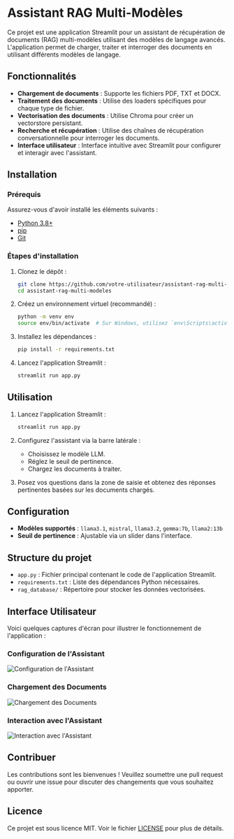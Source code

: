 # Assistant RAG Multi-Modèles

Ce projet est une application Streamlit pour un assistant de récupération de documents (RAG) multi-modèles utilisant des modèles de langage avancés. L'application permet de charger, traiter et interroger des documents en utilisant différents modèles de langage.

## Fonctionnalités

- **Chargement de documents** : Supporte les fichiers PDF, TXT et DOCX.
- **Traitement des documents** : Utilise des loaders spécifiques pour chaque type de fichier.
- **Vectorisation des documents** : Utilise Chroma pour créer un vectorstore persistant.
- **Recherche et récupération** : Utilise des chaînes de récupération conversationnelle pour interroger les documents.
- **Interface utilisateur** : Interface intuitive avec Streamlit pour configurer et interagir avec l'assistant.

## Installation

### Prérequis

Assurez-vous d'avoir installé les éléments suivants :

- [Python 3.8+](https://www.python.org/downloads/)
- [pip](https://pip.pypa.io/en/stable/installation/)
- [Git](https://git-scm.com/)

### Étapes d'installation

1. Clonez le dépôt :
    ```bash
    git clone https://github.com/votre-utilisateur/assistant-rag-multi-modeles.git
    cd assistant-rag-multi-modeles
    ```

2. Créez un environnement virtuel (recommandé) :
    ```bash
    python -m venv env
    source env/bin/activate  # Sur Windows, utilisez `env\Scripts\activate`
    ```

3. Installez les dépendances :
    ```bash
    pip install -r requirements.txt
    ```

4. Lancez l'application Streamlit :
    ```bash
    streamlit run app.py
    ```

## Utilisation

1. Lancez l'application Streamlit :
    ```bash
    streamlit run app.py
    ```

2. Configurez l'assistant via la barre latérale :
    - Choisissez le modèle LLM.
    - Réglez le seuil de pertinence.
    - Chargez les documents à traiter.

3. Posez vos questions dans la zone de saisie et obtenez des réponses pertinentes basées sur les documents chargés.

## Configuration

- **Modèles supportés** : `llama3.1`, `mistral`, `llama3.2`, `gemma:7b`, `llama2:13b`
- **Seuil de pertinence** : Ajustable via un slider dans l'interface.

## Structure du projet

- `app.py` : Fichier principal contenant le code de l'application Streamlit.
- `requirements.txt` : Liste des dépendances Python nécessaires.
- `rag_database/` : Répertoire pour stocker les données vectorisées.

## Interface Utilisateur

Voici quelques captures d'écran pour illustrer le fonctionnement de l'application :

### Configuration de l'Assistant

![Configuration de l'Assistant](path/to/configuration_screenshot.png)

### Chargement des Documents

![Chargement des Documents](path/to/upload_screenshot.png)

### Interaction avec l'Assistant

![Interaction avec l'Assistant](path/to/chat_screenshot.png)

## Contribuer

Les contributions sont les bienvenues ! Veuillez soumettre une pull request ou ouvrir une issue pour discuter des changements que vous souhaitez apporter.

## Licence

Ce projet est sous licence MIT. Voir le fichier [LICENSE](LICENSE) pour plus de détails.
